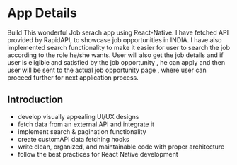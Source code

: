 # App Details

Build This wonderful Job serach app using React-Native. I have fetched API provided by RapidAPI, to showcase job opportunities in INDIA. 
I have also implemented search functionality to make it easier for user to search the job according to the role he/she wants.
User will also get the job details and if user is eligible and satisfied by the job opportunity , he can apply and then user will be sent
to the actual job opportunity page , where user can proceed further for next application process.

## Introduction

- develop visually appealing UI/UX designs
- fetch data from an external API and integrate it
- implement search & pagination functionality
- create customAPI data fetching hooks
- write clean, organized, and maintainable code with proper architecture
- follow the best practices for React Native development


